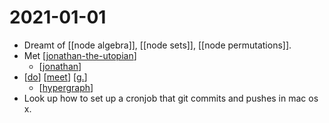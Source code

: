 # 2021-01-01

- Dreamt of [[node algebra]], [[node sets]], [[node permutations]].
- Met [[jonathan-the-utopian]]
  - [[jonathan]]
- [[do]] [[meet]] [[g.]]
  - [[hypergraph]]
- Look up how to set up a cronjob that git commits and pushes in mac os x.

[//begin]: # "Autogenerated link references for markdown compatibility"
[jonathan-the-utopian]: ../jonathan-the-utopian "Jonathan the Utopian"
[jonathan]: ../jonathan "Jonathan"
[do]: ../do "Do"
[meet]: ../meet "Meet"
[g.]: ../g. "G."
[hypergraph]: ../hypergraph "Hypergraph"
[//end]: # "Autogenerated link references"